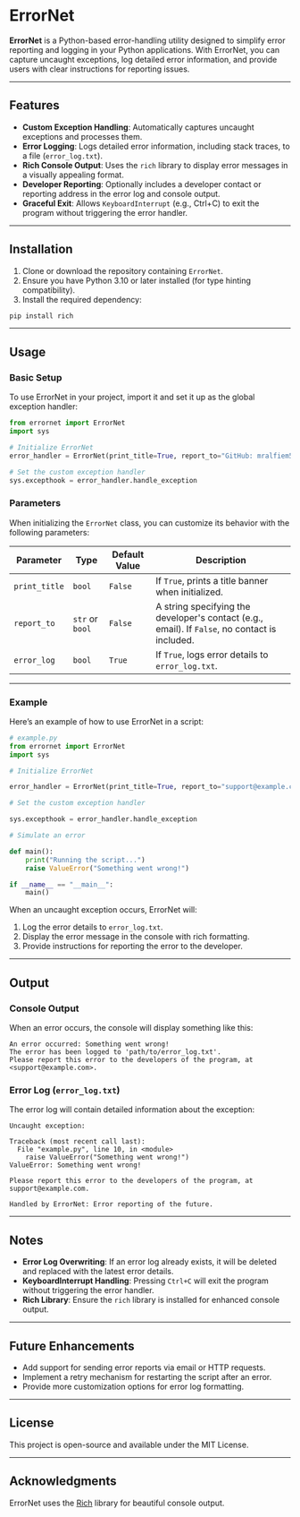 # ErrorNet

**ErrorNet** is a Python-based error-handling utility designed to simplify error reporting and logging in your Python applications. With ErrorNet, you can capture uncaught exceptions, log detailed error information, and provide users with clear instructions for reporting issues.

---

## Features

- **Custom Exception Handling**: Automatically captures uncaught exceptions and processes them.
- **Error Logging**: Logs detailed error information, including stack traces, to a file (`error_log.txt`).
- **Rich Console Output**: Uses the `rich` library to display error messages in a visually appealing format.
- **Developer Reporting**: Optionally includes a developer contact or reporting address in the error log and console output.
- **Graceful Exit**: Allows `KeyboardInterrupt` (e.g., Ctrl+C) to exit the program without triggering the error handler.

---

## Installation

1. Clone or download the repository containing `ErrorNet`.
2. Ensure you have Python 3.10 or later installed (for type hinting compatibility).
3. Install the required dependency:

```bash
pip install rich
```

---

## Usage

### Basic Setup

To use ErrorNet in your project, import it and set it up as the global exception handler:

```python
from errornet import ErrorNet
import sys

# Initialize ErrorNet
error_handler = ErrorNet(print_title=True, report_to="GitHub: mralfiem591/errornet", error_log=True)

# Set the custom exception handler
sys.excepthook = error_handler.handle_exception
```

### Parameters

When initializing the `ErrorNet` class, you can customize its behavior with the following parameters:

| Parameter      | Type          | Default Value | Description                                                                 |
|----------------|---------------|---------------|-----------------------------------------------------------------------------|
| `print_title`  | `bool`        | `False`       | If `True`, prints a title banner when initialized.                         |
| `report_to`    | `str` or `bool` | `False`       | A string specifying the developer's contact (e.g., email). If `False`, no contact is included. |
| `error_log`    | `bool`        | `True`        | If `True`, logs error details to `error_log.txt`.                          |

---

### Example

Here’s an example of how to use ErrorNet in a script:

```python
# example.py
from errornet import ErrorNet
import sys

# Initialize ErrorNet

error_handler = ErrorNet(print_title=True, report_to="support@example.com", error_log=True)

# Set the custom exception handler

sys.excepthook = error_handler.handle_exception

# Simulate an error

def main():
    print("Running the script...")
    raise ValueError("Something went wrong!")

if __name__ == "__main__":
    main()
```

When an uncaught exception occurs, ErrorNet will:

1. Log the error details to `error_log.txt`.
2. Display the error message in the console with rich formatting.
3. Provide instructions for reporting the error to the developer.

---

## Output

### Console Output

When an error occurs, the console will display something like this:

```plaintext
An error occurred: Something went wrong!
The error has been logged to 'path/to/error_log.txt'.
Please report this error to the developers of the program, at <support@example.com>.
```

### Error Log (`error_log.txt`)

The error log will contain detailed information about the exception:

```plaintext
Uncaught exception:

Traceback (most recent call last):
  File "example.py", line 10, in <module>
    raise ValueError("Something went wrong!")
ValueError: Something went wrong!

Please report this error to the developers of the program, at support@example.com.

Handled by ErrorNet: Error reporting of the future.
```

---

## Notes

- **Error Log Overwriting**: If an error log already exists, it will be deleted and replaced with the latest error details.
- **KeyboardInterrupt Handling**: Pressing `Ctrl+C` will exit the program without triggering the error handler.
- **Rich Library**: Ensure the `rich` library is installed for enhanced console output.

---

## Future Enhancements

- Add support for sending error reports via email or HTTP requests.
- Implement a retry mechanism for restarting the script after an error.
- Provide more customization options for error log formatting.

---

## License

This project is open-source and available under the MIT License.

---

## Acknowledgments

ErrorNet uses the [Rich](https://github.com/Textualize/rich) library for beautiful console output.
